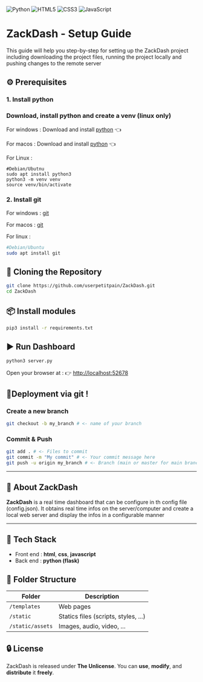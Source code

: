 ![Python](https://img.shields.io/badge/Python-3.11-blue?logo=python&logoColor=white&style=flat-square)
![HTML5](https://img.shields.io/badge/HTML5-orange?logo=html5&logoColor=white&style=flat-square)
![CSS3](https://img.shields.io/badge/CSS3-blue?logo=css3&logoColor=white&style=flat-square)
![JavaScript](https://img.shields.io/badge/JavaScript-yellow?logo=javascript&logoColor=black&style=flat-square)


# ZackDash - Setup Guide

This guide will help you step-by-step for setting up the ZackDash project including downloading the project files, running the project locally and pushing changes to the remote server

## ⚙️ Prerequisites

### 1. Install python

### Download, install python and create a venv (linux only)

For windows : Download and install [python](https://www.python.org/downloads/) 👈

For macos : Download and install [python](https://www.python.org/downloads/) 👈

For Linux : 
```
#Debian/Ubutnu
sudo apt install python3
python3 -m venv venv
source venv/bin/activate
```

### 2. Install git

For windows : [git](https://git-scm.com/downloads)

For macos : [git](https://git-scm.com/downloads)

For linux :

```bash
#Debian/Ubuntu
sudo apt install git
```

## 🔁 Cloning the Repository

```bash
git clone https://github.com/userpetitpain/ZackDash.git
cd ZackDash
```

## 📦 Install modules

```bash
pip3 install -r requirements.txt
```

## ▶️ Run Dashboard

```bash
python3 server.py
```

Open your browser at :
👉 [http://localhost:52678](http://localhost:52678)

## 🚀Deployment via git !

### Create a new branch
```bash
git checkout -b my_branch # <- name of your branch
```

### Commit & Push
```bash
git add . # <- Files to commit
git commit -m "My commit" # <- Your commit message here
git push -u origin my_branch # <- Branch (main or master for main branch)
```
---
## 🧠 About ZackDash
**ZackDash** is a real time dashboard that can be configure in th config file (config.json). It obtains real time infos on the server/computer and create a local web server and display the infos in a configurable manner

---

## 🔧 Tech Stack

* Front end : **html**, **css**, **javascript**
* Back end : **python (flask)**

## 📁 Folder Structure

| Folder       | Description                          |
|--------------|--------------------------------------|
| `/templates` | Web pages                            |
| `/static`    | Statics files (scripts, styles, ...) |
| `/static/assets`| Images, audio, video, ...         |

## 🔒 License

ZackDash is released under **The Unlicense**. You can **use**, **modify**, and **distribute** it **freely**.